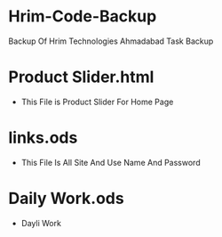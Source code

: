 # Hrim-Code-Backup
Backup Of Hrim Technologies Ahmadabad Task Backup

# Product Slider.html 
- This File is Product Slider For Home Page

# links.ods
- This File Is All Site And Use Name And Password

# Daily Work.ods
- Dayli Work 
